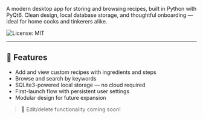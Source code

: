 A modern desktop app for storing and browsing recipes, built in Python with PyQt6. Clean design, local database storage, and thoughtful onboarding — ideal for home cooks and tinkerers alike.

![License: MIT](https://img.shields.io/badge/License-MIT-yellow.svg)

---

## 🌟 Features

- Add and view custom recipes with ingredients and steps
- Browse and search by keywords
- SQLite3-powered local storage — no cloud required
- First-launch flow with persistent user settings
- Modular design for future expansion

> 🚧 Edit/delete functionality coming soon!
